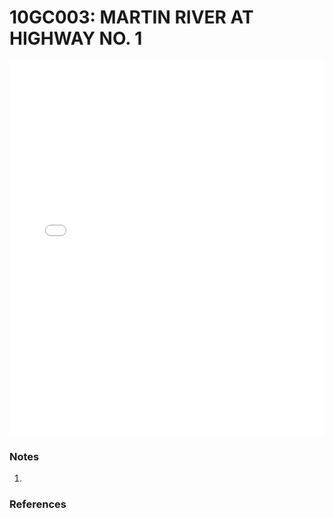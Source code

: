# 10GC003: MARTIN RIVER AT HIGHWAY NO. 1

<iframe src="/distribution_estimation/_static/stations/10GC003_fdc.html" width="100%" height="600" frameborder="0"></iframe>

### Notes
1. 

### References

